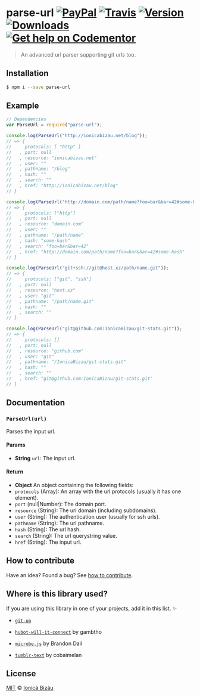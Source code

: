 # parse-url [![PayPal](https://img.shields.io/badge/%24-paypal-f39c12.svg)][paypal-donations] [![Travis](https://img.shields.io/travis/IonicaBizau/node-parse-url.svg)](https://travis-ci.org/IonicaBizau/node-parse-url/) [![Version](https://img.shields.io/npm/v/parse-url.svg)](https://www.npmjs.com/package/parse-url) [![Downloads](https://img.shields.io/npm/dt/parse-url.svg)](https://www.npmjs.com/package/parse-url) [![Get help on Codementor](https://cdn.codementor.io/badges/get_help_github.svg)](https://www.codementor.io/johnnyb?utm_source=github&utm_medium=button&utm_term=johnnyb&utm_campaign=github)

> An advanced url parser supporting git urls too.

## Installation

```sh
$ npm i --save parse-url
```

## Example

```js
// Dependencies
var ParseUrl = require("parse-url");

console.log(ParseUrl("http://ionicabizau.net/blog"));
// => {
//     protocols: [ "http" ]
//   , port: null
//   , resource: "ionicabizau.net"
//   , user: ""
//   , pathname: "/blog"
//   , hash: ""
//   , search: ""
//   , href: "http://ionicabizau.net/blog"
// }

console.log(ParseUrl("http://domain.com/path/name?foo=bar&bar=42#some-hash"));
// => {
//     protocols: ["http"]
//   , port: null
//   , resource: "domain.com"
//   , user: ""
//   , pathname: "/path/name"
//   , hash: "some-hash"
//   , search: "foo=bar&bar=42"
//   , href: "http://domain.com/path/name?foo=bar&bar=42#some-hash"
// }

console.log(ParseUrl("git+ssh://git@host.xz/path/name.git"));
// => {
//     protocols: ["git", "ssh"]
//   , port: null
//   , resource: "host.xz"
//   , user: "git"
//   , pathname: "/path/name.git"
//   , hash: ""
//   , search: ""
// }

console.log(ParseUrl("git@github.com:IonicaBizau/git-stats.git"));
// => {
//     protocols: []
//   , port: null
//   , resource: "github.com"
//   , user: "git"
//   , pathname: "/IonicaBizau/git-stats.git"
//   , hash: ""
//   , search: ""
//   , href: "git@github.com:IonicaBizau/git-stats.git"
// }
```

## Documentation

### `ParseUrl(url)`
Parses the input url.

#### Params
- **String** `url`: The input url.

#### Return
- **Object** An object containing the following fields:
 - `protocols` (Array): An array with the url protocols (usually it has one element).
 - `port` (null|Number): The domain port.
 - `resource` (String): The url domain (including subdomains).
 - `user` (String): The authentication user (usually for ssh urls).
 - `pathname` (String): The url pathname.
 - `hash` (String): The url hash.
 - `search` (String): The url querystring value.
 - `href` (String): The input url.

## How to contribute
Have an idea? Found a bug? See [how to contribute][contributing].

## Where is this library used?
If you are using this library in one of your projects, add it in this list. :sparkles:

 - [`git-up`](https://github.com/IonicaBizau/node-git-up)

 - [`hubot-will-it-connect`](https://github.com/gambtho/hubot-will-it-connect#readme) by gambtho

 - [`microbe.js`](https://github.com/Aweary/microbe.js) by Brandon Dail

 - [`tumblr-text`](https://npmjs.com/package/tumblr-text) by cobaimelan

## License

[MIT][license] © [Ionică Bizău][website]

[paypal-donations]: https://www.paypal.com/cgi-bin/webscr?cmd=_s-xclick&hosted_button_id=RVXDDLKKLQRJW
[donate-now]: http://i.imgur.com/6cMbHOC.png

[license]: http://showalicense.com/?fullname=Ionic%C4%83%20Biz%C4%83u%20%3Cbizauionica%40gmail.com%3E%20(http%3A%2F%2Fionicabizau.net)&year=2015#license-mit
[website]: http://ionicabizau.net
[contributing]: /CONTRIBUTING.md
[docs]: /DOCUMENTATION.md